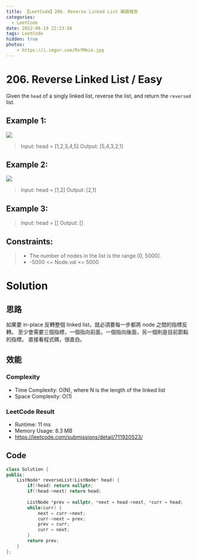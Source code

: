 ```yaml
---
title: 【LeetCode】206. Reverse Linked List 解題報告
categories:
  - LeetCode
date: 2022-06-19 22:23:56
tags: LeetCode
hidden: true
photos:
    - https://i.imgur.com/RxfMmie.jpg
---
```

 
# 206. Reverse Linked List / Easy

Given the `head` of a singly linked list, reverse the list, and return the `reversed` list.

<!-- more --> 

## Example 1:
![](https://assets.leetcode.com/uploads/2021/02/19/rev1ex1.jpg)
> Input: head = [1,2,3,4,5]
> Output: [5,4,3,2,1]

## Example 2:
![](https://assets.leetcode.com/uploads/2021/02/19/rev1ex2.jpg)
> Input: head = [1,2]
> Output: [2,1]

## Example 3:
> Input: head = []
> Output: []


## Constraints: 
> - The number of nodes in the list is the range [0, 5000].
> - -5000 <= Node.val <= 5000

# Solution 
## 思路

如果要 in-place 反轉整個 linked list，就必須要每一步都將 node 之間的指標反轉。
至少會需要三個指標，一個指向前面，一個指向後面，另一個則是目前節點的指標。
直接看程式碼，很直白。

## 效能

### Complexity 
- Time Complexity: O(N), where N is the length of the linked list
- Space Complexity: O(1)

### LeetCode Result
- Runtime: 11 ms
- Memory Usage: 8.3 MB
- https://leetcode.com/submissions/detail/711920523/

## Code
```cpp
class Solution {
public:
    ListNode* reverseList(ListNode* head) {
        if(!head) return nullptr;
        if(!head->next) return head;
        
        ListNode *prev = nullptr, *next = head->next, *curr = head;
        while(curr) {
            next = curr->next;
            curr->next = prev;
            prev = curr;
            curr = next;
        }
        return prev;
    }
};
```
